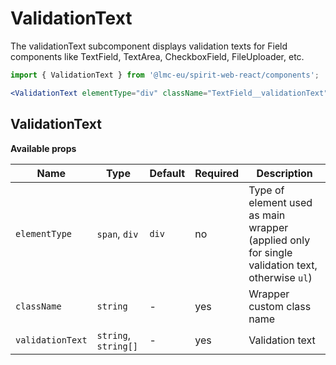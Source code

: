 # ValidationText

The validationText subcomponent displays validation texts for Field components like TextField, TextArea, CheckboxField, FileUploader, etc.

```jsx
import { ValidationText } from '@lmc-eu/spirit-web-react/components';
```

```jsx
<ValidationText elementType="div" className="TextField__validationText" validationText="This field is required" />
```

## ValidationText

**Available props**

| Name             | Type                 | Default | Required | Description                                                                                    |
| ---------------- | -------------------- | ------- | -------- | ---------------------------------------------------------------------------------------------- |
| `elementType`    | `span`, `div`        | `div`   | no       | Type of element used as main wrapper (applied only for single validation text, otherwise `ul`) |
| `className`      | `string`             | -       | yes      | Wrapper custom class name                                                                      |
| `validationText` | `string`, `string[]` | -       | yes      | Validation text                                                                                |
